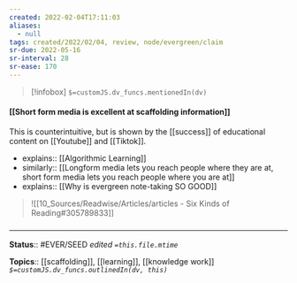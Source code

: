```yaml
---
created: 2022-02-04T17:11:03 
aliases:
  - null
tags: created/2022/02/04, review, node/evergreen/claim
sr-due: 2022-05-16
sr-interval: 28
sr-ease: 170
---
```

> [!infobox]
`$=customJS.dv_funcs.mentionedIn(dv)`

#### [[Short form media is excellent at scaffolding information]] 

This is counterintuitive, but is shown by the [[success]] of educational content on [[Youtube]] and [[Tiktok]]. 

- explains:: [[Algorithmic Learning]]
- similarly:: [[Longform media lets you reach people where they are at, short form media lets you reach people where you are at]]
- explains:: [[Why is evergreen note-taking SO GOOD]]

> ![[10_Sources/Readwise/Articles/articles - Six Kinds of Reading#305789833]]

### <hr class="footnote"/>

**Status**:: #EVER/SEED 
*edited `=this.file.mtime`*

**Topics**:: [[scaffolding]], [[learning]], [[knowledge work]]
*`$=customJS.dv_funcs.outlinedIn(dv, this)`*
